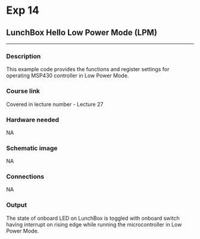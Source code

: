 # Exp 14

## LunchBox Hello Low Power Mode (LPM)

___

### Description

This example code provides the functions and register settings for operating MSP430 controller in Low Power Mode. 

### Course link

Covered in lecture number - Lecture 27

### Hardware needed

NA

### Schematic image

NA

### Connections

NA

### Output

The state of onboard LED on LunchBox is toggled with onboard switch having interrupt on rising edge while running the microcontroller in Low Power Mode. 